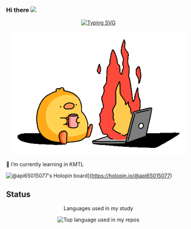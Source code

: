 

### Hi there <a href="https://tkishioru.github.io/W_leakna/index.html"><img src="https://media.giphy.com/media/hvRJCLFzcasrR4ia7z/giphy.gif" width="25px"></a>
<p align="center" justify="center">
<a href="https://git.io/typing-svg"><img src="https://readme-typing-svg.demolab.com?font=Fira+Code&weight=800&size=23&pause=1000&color=AAC8A7&random=true&width=435&lines=Quick+brown+fox+jump+over+the+Lazy+dog" alt="Typing SVG" /></a>
</p>
<div align="center"> 
	<img  src="https://github.com/API65015077/API65015077/blob/main/chicken_0n_fire.gif">
</div>

🌱 I’m currently learning in KMTL 

![@api65015077's Holopin board](https://holopin.me/api65015077)](https://holopin.io/@api65015077)

## Status 
<div align="center" >
  <p justify="center">Languages used in my study </p> 
  <img width="" src="https://github-readme-stats.vercel.app/api/top-langs/?username=API65015077&layout=donut-vertical&hide_title=1&card_width=fit-content&theme=dark" alt="Top language used in my repos" />

  <br />
  <br />
</div>
